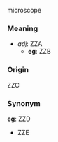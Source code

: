 microscope
### Meaning
+ _adj_: ZZA
    + __eg__: ZZB

### Origin

ZZC

### Synonym

__eg__: ZZD

+ ZZE


